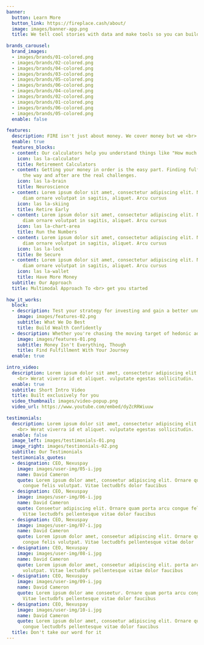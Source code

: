 ```yaml
---
banner:
  button: Learn More
  button_link: https://fireplace.cash/about/
  image: images/banner-app.png
  title: We tell cool stories with data and make tools so you can build wealth confidently.
  
brands_carousel:
  brand_images:
  - images/brands/01-colored.png
  - images/brands/02-colored.png
  - images/brands/04-colored.png
  - images/brands/03-colored.png
  - images/brands/05-colored.png
  - images/brands/06-colored.png
  - images/brands/04-colored.png
  - images/brands/02-colored.png
  - images/brands/01-colored.png
  - images/brands/06-colored.png
  - images/brands/05-colored.png
  enable: false
  
features:
  description: FIRE isn't just about money. We cover money but we <br> also explore topics in neuroscience and behavioral economics.
  enable: true
  features_blocks:
  - content: Our calculators help you understand things like "How much do I need to retire?" or "Will my money last?"
    icon: las la-calculator
    title: Retirement Calculators
  - content: Getting your money in order is the easy part. Finding fulfillment along 
      the way and after are the real challenges.
    icon: las la-brain
    title: Neuroscience
  - content: Lorem ipsum dolor sit amet, consectetur adipiscing elit. Neque enim id
      diam ornare volutpat in sagitis, aliquet. Arcu cursus
    icon: las la-skiing
    title: Retire Early
  - content: Lorem ipsum dolor sit amet, consectetur adipiscing elit. Neque enim id
      diam ornare volutpat in sagitis, aliquet. Arcu cursus
    icon: las la-chart-area
    title: Run the Numbers
  - content: Lorem ipsum dolor sit amet, consectetur adipiscing elit. Neque enim id
      diam ornare volutpat in sagitis, aliquet. Arcu cursus
    icon: las la-lock
    title: Be Secure
  - content: Lorem ipsum dolor sit amet, consectetur adipiscing elit. Neque enim id
      diam ornare volutpat in sagitis, aliquet. Arcu cursus
    icon: las la-wallet
    title: Have More Money
  subtitle: Our Approach
  title: Multimodal Approach To <br> get you started
  
how_it_works:
  block:
  - description: Test your strategy for investing and gain a better understanding of the various models behind reaching financial independence. Use our tools to test out different ideas you may have about reaching your financial goals.
    image: images/features-02.png
    subtitle: What We Do Best
    title: Build Wealth Confidently
  - description: Whether you're chasing the moving target of hedonic adaptation or just trying to get out of debt, understanding and leveraging your mental health is key to finding fulfillment.
    image: images/features-01.png
    subtitle: Money Isn't Everything, Though
    title: Find Fulfillment With Your Journey
  enable: true
  
intro_video:
  description: Lorem ipsum dolor sit amet, consectetur adipiscing elit. Morbi egestas
    <br> Werat viverra id et aliquet. vulputate egestas sollicitudin.
  enable: true
  subtitle: Short Intro Video
  title: Built exclusively for you
  video_thumbnail: images/video-popup.png
  video_url: https://www.youtube.com/embed/dyZcRRWiuuw
  
testimonials:
  description: Lorem ipsum dolor sit amet, consectetur adipiscing elit. Morbi egestas
    <br> Werat viverra id et aliquet. vulputate egestas sollicitudin.
  enable: false
  image_left: images/testimonials-01.png
  image_right: images/testimonials-02.png
  subtitle: Our Testimonials
  testimonials_quotes:
  - designation: CEO, Nexuspay
    image: images/user-img/05-i.jpg
    name: David Cameron
    quote: Lorem ipsum dolor amet, conseetur adipiscing elit. Ornare quam porta arcu
      congue felis volutpat. Vitae lectudbfs dolor faucibus
  - designation: CEO, Nexuspay
    image: images/user-img/06-i.jpg
    name: David Cameron
    quote: Conseetur adipiscing elit. Ornare quam porta arcu congue felis volutpat.
      Vitae lectudbfs pellentesque vitae dolor faucibus
  - designation: CEO, Nexuspay
    image: images/user-img/07-i.jpg
    name: David Cameron
    quote: Lorem ipsum dolor amet, conseetur adipiscing elit. Ornare quam porta arcu
      congue felis volutpat. Vitae lectudbfs pellentesque vitae dolor
  - designation: CEO, Nexuspay
    image: images/user-img/08-i.jpg
    name: David Cameron
    quote: Lorem ipsum dolor amet, conseetur adipiscing elit. porta arcu congue felis
      volutpat. Vitae lectudbfs pellentesque vitae dolor faucibus
  - designation: CEO, Nexuspay
    image: images/user-img/09-i.jpg
    name: David Cameron
    quote: Lorem ipsum dolor ame conseetur. Ornare quam porta arcu congue felis volutpat.
      Vitae lectudbfs pellentesque vitae dolor faucibus
  - designation: CEO, Nexuspay
    image: images/user-img/10-i.jpg
    name: David Cameron
    quote: Lorem ipsum dolor amet, conseetur adipiscing elit. Ornare quam porta arcu
      congue lectudbfs pellentesque vitae dolor faucibus
  title: Don't take our word for it
---
```

